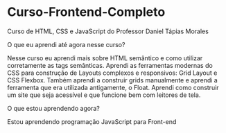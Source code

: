 # Curso-Frontend-Completo

Curso de HTML, CSS e JavaScript do Professor Daniel Tápias Morales

  O que eu aprendi até agora nesse curso?

Nesse curso eu aprendi mais sobre HTML semântico e como utilizar corretamente as tags semânticas.
Aprendi as ferramentas modernas do CSS para construção de Layouts complexos e responsivos: Grid Layout e CSS Flexbox.
Também aprendi a construir grids manualmente e aprendi a ferramenta que era utilizada antigamente, o Float.
Aprendi como construir um site que seja acessível e que funcione bem com leitores de tela.

  O que estou aprendendo agora?
  
Estou aprendendo programação JavaScript para Front-end
